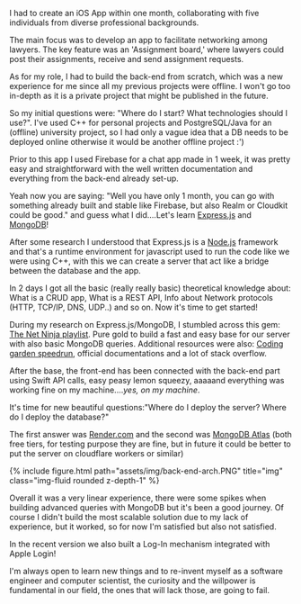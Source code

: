 <!-- ---
layout: post
title: Learning something new
tags: [programming, tech, back-end, mobile, swift]
date: 2023-03-19 16:20:00
og_image: https://i.imgur.com/Jqnav0s.jpg
permalink: /REwithGraffioh//blog/2023/learning-something-new/
--- -->

I had to create an iOS App within one month, collaborating with five individuals from diverse professional backgrounds.

The main focus was to develop an app to facilitate networking among lawyers. The key feature was an 'Assignment board,' where lawyers could post their assignments, receive and send assignment requests.

As for my role, I had to build the back-end from scratch, which was a new experience for me since all my previous projects were offline. I won't go too in-depth as it is a private project that might be published in the future.

So my initial questions were: "Where do I start? What technologies should I use?". I've used C++ for personal projects and PostgreSQL/Java for an (offline) university project, so I had only a vague idea that a DB needs to be deployed online otherwise it would be another offline project :')

Prior to this app I used Firebase for a chat app made in 1 week, it was pretty easy and straightforward with the well written documentation and everything from the back-end already set-up.

Yeah now you are saying: "Well you have only 1 month, you can go with something already built and stable like Firebase, but also Realm or Cloudkit could be good." and guess what I did....Let's learn [Express.js](https://expressjs.com/) and [MongoDB](https://www.mongodb.com/)!

After some research I understood that Express.js is a [Node.js](https://nodejs.org/en) framework and that's a runtime environment for javascript used to run the code like we were using C++, with this we can create a server that act like a bridge between the database and the app.

In 2 days I got all the basic (really really basic) theoretical knowledge about: What is a CRUD app, What is a REST API, Info about Network protocols (HTTP, TCP/IP, DNS, UDP..) and so on. Now it's time to get started!

During my research on Express.js/MongoDB, I stumbled across this gem: [The Net Ninja playlist](https://www.youtube.com/playlist?list=PL4cUxeGkcC9jBcybHMTIia56aV21o2cZ8). Pure gold to build a fast and easy base for our server with also basic MongoDB queries. Additional resources were also: [Coding garden speedrun](https://www.youtube.com/watch?v=EzNcBhSv1Wo), official documentations and a lot of stack overflow.

After the base, the front-end has been connected with the back-end part using Swift API calls, easy peasy lemon squeezy, aaaaand everything was working fine on my machine...._yes, on my machine_.

It's time for new beautiful questions:"Where do I deploy the server? Where do I deploy the database?"

The first answer was [Render.com](https://render.com/) and the second was [MongoDB Atlas](https://www.mongodb.com/atlas/database) (both free tiers, for testing purpose they are fine, but in future it could be better to put the server on cloudflare workers or similar)

{% include figure.html path="assets/img/back-end-arch.PNG" title="img" class="img-fluid rounded z-depth-1" %}

Overall it was a very linear experience, there were some spikes when building advanced queries with MongoDB but it's been a good journey. Of course I didn't build the most scalable solution due to my lack of experience, but it worked, so for now I'm satisfied but also not satisfied.

In the recent version we also built a Log-In mechanism integrated with Apple Login!

I'm always open to learn new things and to re-invent myself as a software engineer and computer scientist, the curiosity and the willpower is fundamental in our field, the ones that will lack those, are going to fail.

